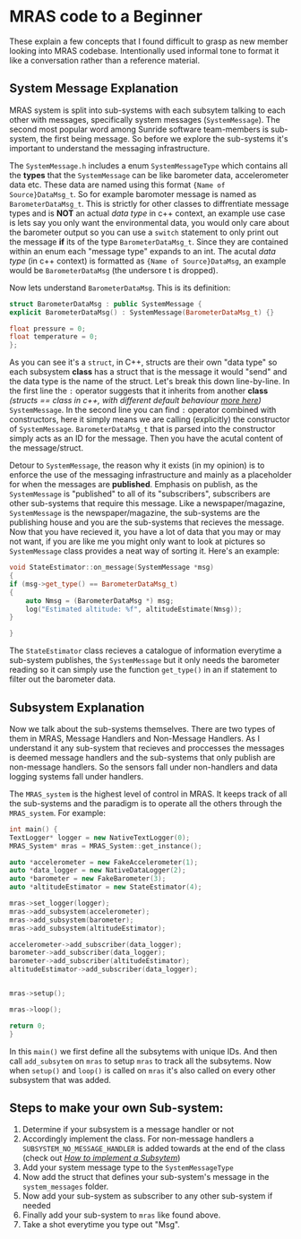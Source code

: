 # MRAS code to a Beginner 

These explain a few concepts that I found difficult to grasp as new member looking into MRAS codebase. Intentionally used informal tone to format it like a conversation rather than a reference material. 

## System Message Explanation
MRAS system is split into sub-systems with each subsytem talking to each other with messages, specifically system messages (`SystemMessage`). The second most popular word among Sunride software team-members is sub-system, the first being message. So before we explore the sub-systems it's important to understand the messaging infrastructure. 

The `SystemMessage.h` includes a enum `SystemMessageType` which contains all the **types** that the `SystemMessage` can be like barometer data, accelerometer data etc. These data are named using this format `{Name of Source}DataMsg_t`. So for example baromoter message is named as `BarometerDataMsg_t`. This is strictly for other classes to diffrentiate message types and is **NOT** an actual *data type* in c++ context, an example use case is lets say you only want the environmental data, you would only care about the barometer output so you can use a `switch` statement to only print out the message **if** its of the type `BarometerDataMsg_t`. Since they are contained within an enum each "message type" expands to an int. The acutal *data type* (in c++ context) is formatted as `{Name of Source}DataMsg`, an example would be `BarometerDataMsg` (the undersore t is dropped). 

Now lets understand `BarometerDataMsg`. This is its definition: 
```cpp
struct BarometerDataMsg : public SystemMessage {
explicit BarometerDataMsg() : SystemMessage(BarometerDataMsg_t) {}

float pressure = 0;
float temperature = 0;
};
```
As you can see it's a `struct`, in C++, structs are their own "data type" so each subsystem **class** has a struct that is the message it would "send" and the data type is the name of the struct. Let's break this down line-by-line. In the first line the `:` operator suggests that it inherits from another **class** *(structs == class in c++, with different default behaviour [more here](https://stackoverflow.com/questions/3574040/c-can-a-struct-inherit-from-a-class))* `SystemMessage`. In the second line you can find `:` operator combined with constructors, here it simply means we are calling (explicitly) the constructor of `SystemMessage`. `BarometerDataMsg_t` that is parsed into the constructor simply acts as an ID for the message. Then you have the acutal content of the message/struct. 

Detour to `SystemMessage`, the reason why it exists (in my opinion) is to enforce the use of the messaging infrastructure and mainly as a placeholder for when the messages are **published**. Emphasis on publish, as the `SystemMessage` is "published" to all of its "subscribers", subscribers are other sub-systems that require this message. Like a newspaper/magazine, `SystemMessage` is the newspaper/magazine, the sub-systems are the publishing house and you are the sub-systems that recieves the message. Now that you have recieved it, you have a lot of data that you may or may not want, if you are like me you might only want to look at pictures so `SystemMessage` class provides a neat way of sorting it. Here's an example:

```cpp
void StateEstimator::on_message(SystemMessage *msg)
{
if (msg->get_type() == BarometerDataMsg_t)
{
    auto Nmsg = (BarometerDataMsg *) msg;
    log("Estimated altitude: %f", altitudeEstimate(Nmsg));
}

}
```

The `StateEstimator` class recieves a catalogue of information everytime a sub-system publishes, the `SystemMessage` but it only needs the barometer reading so it can simply use the function `get_type()` in an if statement to filter out the barometer data.  
	
## Subsystem Explanation
Now we talk about the sub-systems themselves. There are two types of them in MRAS, Message Handlers and Non-Message Handlers. As I understand it any sub-system that recieves and proccesses the messages is deemed message handlers and the sub-systems that only publish are non-message handlers. So the sensors fall under non-handlers and data logging systems fall under handlers. 

The `MRAS_system` is the highest level of control in MRAS. It keeps track of all the sub-systems and the paradigm is to operate all the others through the `MRAS_system`. For example: 
```cpp
int main() {
TextLogger* logger = new NativeTextLogger(0);
MRAS_System* mras = MRAS_System::get_instance();

auto *accelerometer = new FakeAccelerometer(1);
auto *data_logger = new NativeDataLogger(2);
auto *barometer = new FakeBarometer(3);
auto *altitudeEstimator = new StateEstimator(4);

mras->set_logger(logger);
mras->add_subsystem(accelerometer);
mras->add_subsystem(barometer);
mras->add_subsystem(altitudeEstimator);

accelerometer->add_subscriber(data_logger);
barometer->add_subscriber(data_logger);
barometer->add_subscriber(altitudeEstimator);
altitudeEstimator->add_subscriber(data_logger);


mras->setup();

mras->loop();

return 0;
}
```
In this `main()` we first define all the subsytems with unique IDs. And then call `add_subsytem` on `mras` to setup `mras` to track all the subsytems. Now when `setup()` and `loop()` is called on `mras` it's also called on every other subsystem that was added.
	
## Steps to make your own Sub-system:

1. Determine if your subsystem is a message handler or not
2. Accordingly implement the class. For non-message handlers a `SUBSYSTEM_NO_MESSAGE_HANDLER` is added towards at the end of the class (check out *[How to implement a Subsytem](https://mras.sunride.space/md_docs_subsystem_implementation_guide.html)*)
3. Add your system message type to the `SystemMessageType`
4. Now add the struct that defines your sub-system's message in the `system_messages` folder.
5. Now add your sub-system as subscriber to any other sub-system if needed
6. Finally add your sub-system to `mras` like found above. 
7. Take a shot everytime you type out "Msg".